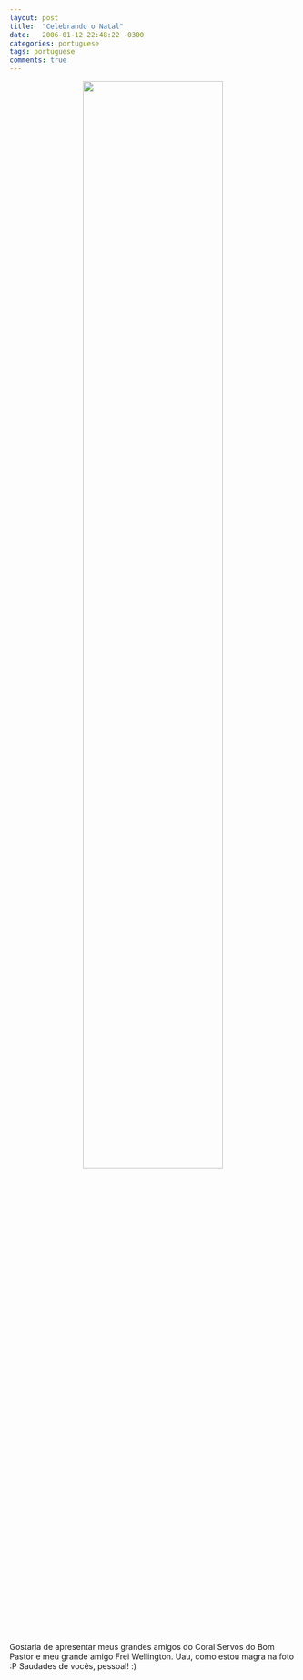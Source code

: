 ```yaml
---
layout: post
title:  "Celebrando o Natal"
date:   2006-01-12 22:48:22 -0300
categories: portuguese
tags: portuguese
comments: true
---
```


<center><img class="image post-image" src="/blog/images/natal2005.jpg" width="70%"></center>

Gostaria de apresentar meus grandes amigos do Coral Servos do Bom Pastor e meu grande amigo Frei Wellington. Uau, como estou magra na foto :P Saudades de vocês, pessoal! :)